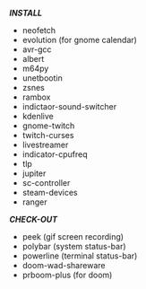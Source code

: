 ***INSTALL***    
- neofetch   
- evolution (for gnome calendar)   
- avr-gcc   
- albert   
- m64py   
- unetbootin   
- zsnes
- rambox
- indictaor-sound-switcher
- kdenlive
- gnome-twitch
- twitch-curses
- livestreamer
- indicator-cpufreq
- tlp
- jupiter
- sc-controller
- steam-devices
- ranger    
    
    
***CHECK-OUT***    
- peek (gif screen recording)
- polybar (system status-bar)
- powerline (terminal status-bar)
- doom-wad-shareware
- prboom-plus (for doom)

